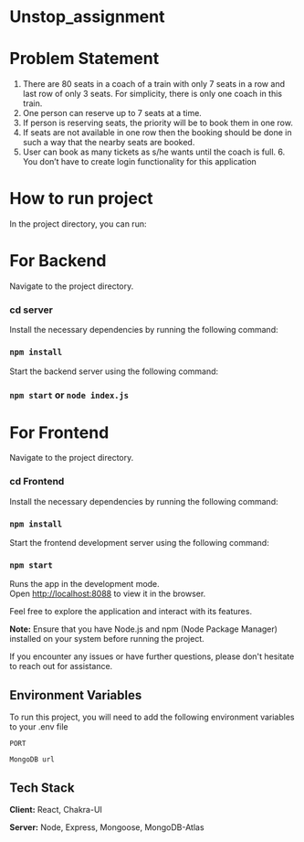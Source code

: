 # Unstop_assignment

# Problem Statement

1. There are 80 seats in a coach of a train with only 7 seats in a row and last row of only 3 seats. For
   simplicity, there is only one coach in this train.
2. One person can reserve up to 7 seats at a time.
3. If person is reserving seats, the priority will be to book them in one row.
4. If seats are not available in one row then the booking should be done in such a way that the nearby
   seats are booked.
5. User can book as many tickets as s/he wants until the coach is full. 6. You don’t have to create login
   functionality for this application

# How to run project

In the project directory, you can run:

# For Backend

Navigate to the project directory.

### cd server

Install the necessary dependencies by running the following command:

### `npm install`

Start the backend server using the following command:

### `npm start` or `node index.js`

# For Frontend

Navigate to the project directory.

### cd Frontend

Install the necessary dependencies by running the following command:

### `npm install`

Start the frontend development server using the following command:

### `npm start`

Runs the app in the development mode.\
Open [http://localhost:8088](http://localhost:8088) to view it in the browser.

Feel free to explore the application and interact with its features.

**Note:** Ensure that you have Node.js and npm (Node Package Manager) installed on your system before running the project.

If you encounter any issues or have further questions, please don't hesitate to reach out for assistance.

## Environment Variables

To run this project, you will need to add the following environment variables to your .env file

`PORT`

`MongoDB url`

## Tech Stack

**Client:** React, Chakra-UI

**Server:** Node, Express, Mongoose, MongoDB-Atlas
